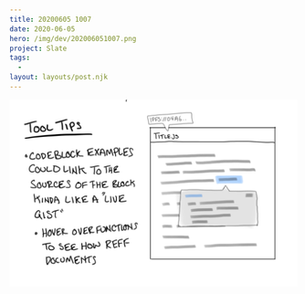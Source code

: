 ```yaml
---
title: 20200605 1007
date: 2020-06-05
hero: /img/dev/202006051007.png
project: Slate
tags:
  -
layout: layouts/post.njk
---
```


![Screenshot of Slate's new Data Meter](/img/dev/202006051007.png)
